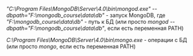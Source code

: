 *"C:\Program Files\MongoDB\Server\4.0\bin\mongod.exe" --dbpath="F:\mongodb_course\data\db"* - запуск MongoDB, где *"F:\mongodb_course\data\db"* - путь к БД (или просто *mongod --dbpath="F:\mongodb_course\data\db"*, если есть переменная PATH)

*C:\Program Files\MongoDB\Server\4.0\bin\mongo.exe* - операции с БД (или просто *mongo*, если есть переменная PATH)